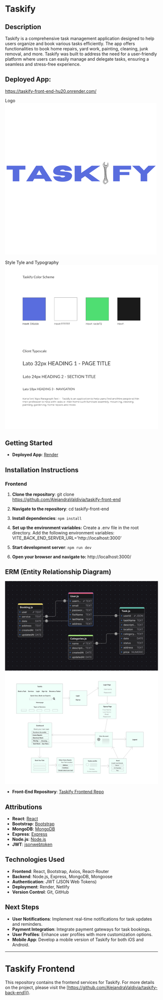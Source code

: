 # Taskify


## Description
Taskify is a comprehensive task management application designed to help users organize and book various tasks efficiently. The app offers functionalities to book home repairs, yard work, painting, cleaning, junk removal, and more. Taskify was built to address the need for a user-friendly platform where users can easily manage and delegate tasks, ensuring a seamless and stress-free experience.

## Deployed App:
https://taskify-front-end-hu20.onrender.com/

Logo
![Taskify Logo](public/images/taskify-logo.png)

Style Tyle and Typography
![Taskify Logo](public/images/taskify-style-tile.jpg)

## Getting Started
- **Deployed App**: [Render]()


## Installation Instructions

### Frontend

1. **Clone the repository**:
   git clone https://github.com/AlejandraValdivia/taskify-front-end

2. **Navigate to the repository**:
   cd taskify-front-end
 
3. **Install dependencies**:
`npm install`

4. **Set up the environment variables:**
Create a .env file in the root directory.
Add the following environment variables:
VITE_BACK_END_SERVER_URL='http://localhost:3000'

5. **Start development server**:
`npm run dev`

6. **Open your browser and navigate to:** http://localhost:3000/



## ERM (Entity Relationship Diagram)

![Taskify ERD](./src/assets/taskify-app.jpg)
![Taskify Wireframe](./src/assets/taskify-wireframe-v1.png)


- **Front-End Repository**: [Taskify Frontend Repo](https://github.com/AlejandraValdivia/taskify-front-end)

## Attributions
- **React**: [React](https://reactjs.org/)
- **Bootstrap**: [Bootstrap](https://getbootstrap.com/)
- **MongoDB**: [MongoDB](https://www.mongodb.com/)
- **Express**: [Express](https://expressjs.com/)
- **Node.js**: [Node.js](https://nodejs.org/)
- **JWT**: [jsonwebtoken](https://github.com/auth0/node-jsonwebtoken)

## Technologies Used
- **Frontend**: React, Bootstrap, Axios, React-Router
- **Backend**: Node.js, Express, MongoDB, Mongoose
- **Authentication**: JWT (JSON Web Tokens)
- **Deployment**: Render, Netlify
- **Version Control**: Git, GitHub

## Next Steps
- **User Notifications**: Implement real-time notifications for task updates and reminders.
- **Payment Integration**: Integrate payment gateways for task bookings.
- **User Profiles**: Enhance user profiles with more customization options.
- **Mobile App**: Develop a mobile version of Taskify for both iOS and Android.

---

# Taskify Frontend

This repository contains the frontend services for Taskify. For more details on the project, please visit the [https://github.com/AlejandraValdivia/taskify-back-end]().










